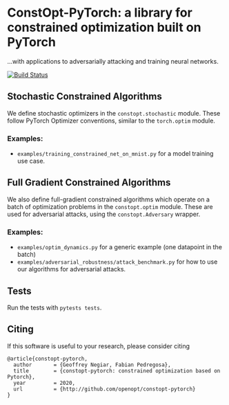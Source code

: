 # ConstOpt-PyTorch: a library for constrained optimization built on PyTorch
 ...with applications to adversarially attacking and training neural networks.
 
[![Build Status](https://travis-ci.org/openopt/constopt-pytorch.svg?branch=master)](https://travis-ci.org/openopt/constopt-pytorch)


## Stochastic Constrained Algorithms
We define stochastic optimizers in the `constopt.stochastic` module. These follow PyTorch Optimizer conventions, similar to the `torch.optim` module.

### Examples:
- `examples/training_constrained_net_on_mnist.py` for a model training use case.

## Full Gradient Constrained Algorithms

We also define full-gradient constrained algorithms which operate on a batch of optimization problems in the `constopt.optim` module. These are used for adversarial attacks, using the `constopt.Adversary` wrapper.

### Examples:

- `examples/optim_dynamics.py` for a generic example (one datapoint in the batch)
- `examples/adversarial_robustness/attack_benchmark.py` for how to use our algorithms for adversarial attacks. 

## Tests

Run the tests with `pytests tests`.

## Citing

If this software is useful to your research, please consider citing
```
@article{constopt-pytorch,
  author       = {Geoffrey Negiar, Fabian Pedregosa},
  title        = {constopt-pytorch: constrained optimization based on Pytorch},
  year         = 2020,
  url          = {http://github.com/openopt/constopt-pytorch}
}
```
